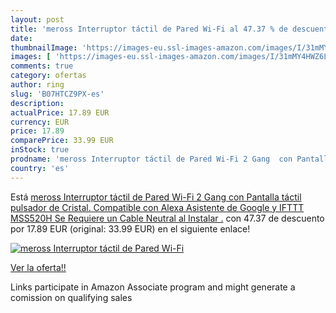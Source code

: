 ```yaml
---
layout: post
title: 'meross Interruptor táctil de Pared Wi-Fi al 47.37 % de descuento'
date: 
thumbnailImage: 'https://images-eu.ssl-images-amazon.com/images/I/31mMY4HWZ6L._SL200_.jpg'
images: [ 'https://images-eu.ssl-images-amazon.com/images/I/31mMY4HWZ6L._SL200_.jpg' ]
comments: true
category: ofertas
author: ring
slug: 'B07HTCZ9PX-es'
description:
actualPrice: 17.89 EUR
currency: EUR
price: 17.89
comparePrice: 33.99 EUR
inStock: true
prodname: 'meross Interruptor táctil de Pared Wi-Fi 2 Gang  con Pantalla táctil  pulsador de Cristal. Compatible con Alexa  Asistente de Google y IFTTT MSS520H  Se Requiere un Cable Neutral al Instalar .'
country: 'es'
---
```


Está [meross Interruptor táctil de Pared Wi-Fi 2 Gang  con Pantalla táctil  pulsador de Cristal. Compatible con Alexa  Asistente de Google y IFTTT MSS520H  Se Requiere un Cable Neutral al Instalar .](https://www.amazon.es/dp/B07HTCZ9PX/?tag=tolees-21) con 47.37 de descuento por 17.89 EUR (original: 33.99 EUR) en el siguiente enlace!

[![meross Interruptor táctil de Pared Wi-Fi](https://images-eu.ssl-images-amazon.com/images/I/31mMY4HWZ6L._SL200_.jpg)](https://www.amazon.es/dp/B07HTCZ9PX/?tag=tolees-21)

[Ver la oferta!!](https://www.amazon.es/dp/B07HTCZ9PX/?tag=tolees-21)

Links participate in Amazon Associate program and might generate a comission on qualifying sales


